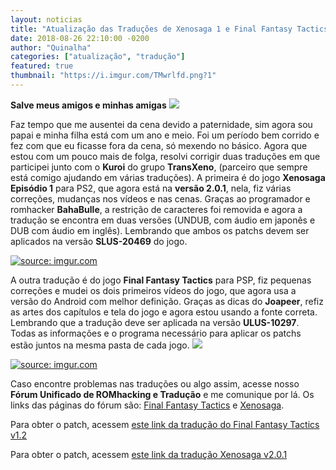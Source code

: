 ```yaml
---
layout: noticias
title: "Atualização das Traduções de Xenosaga 1 e Final Fantasy Tactics"
date: 2018-08-26 22:10:00 -0200
author: "Quinalha"
categories: ["atualização", "tradução"]
featured: true
thumbnail: "https://i.imgur.com/TMwrlfd.png?1"
---
```


**Salve meus amigos e minhas amigas** ![](http://romhackers.org/uploads/smil470474167631b.gif)  

Faz tempo que me ausentei da cena devido a paternidade, sim agora sou papai e minha filha está com um ano e meio. Foi um período bem corrido e fez com que eu ficasse fora da cena, só mexendo no básico. Agora que estou com um pouco mais de folga, resolvi corrigir duas traduções em que participei junto com o **Kuroi** do grupo **TransXeno**, (parceiro que sempre está comigo ajudando em várias traduções). A primeira é do jogo **Xenosaga Episódio 1** para PS2, que agora está na **versão 2.0.1**, nela, fiz várias correções, mudanças nos vídeos e nas cenas. Graças ao programador e romhacker **BahaBulle**, a restrição de caracteres foi removida e agora a tradução se encontra em duas versões (UNDUB, com áudio em japonês e DUB com áudio em inglês). Lembrando que ambos os patchs devem ser aplicados na versão **SLUS-20469** do jogo.  


[![](https://i.imgur.com/TMwrlfd.png?1 "source: imgur.com")](https://imgur.com/TMwrlfd)



A outra tradução é do jogo **Final Fantasy Tactics** para PSP, fiz pequenas correções e mudei os dois primeiros vídeos do jogo, que agora usa a versão do Android com melhor definição. Graças as dicas do **Joapeer**, refiz as artes dos capítulos e tela do jogo e agora estou usando a fonte correta.  
Lembrando que a tradução deve ser aplicada na versão **ULUS-10297**.  
Todas as informações e o programa necessário para aplicar os patchs estão juntos na mesma pasta de cada jogo. ![](http://romhackers.org/uploads/smil3dbd4daabd491.gif)  


[![](https://i.imgur.com/AwkTgqr.png?2 "source: imgur.com")](https://imgur.com/AwkTgqr)



Caso encontre problemas nas traduções ou algo assim, acesse nosso **Fórum Unificado de ROMhacking e Tradução** e me comunique por lá. Os links das páginas do fórum são: [Final Fantasy Tactics](http://www.romhacking.net.br/index.php?topic=803.msg4558#new) e [Xenosaga](http://www.romhacking.net.br/index.php?topic=208.0).  


Para obter o patch, acessem [este link da tradução do Final Fantasy Tactics v1.2](http://romhackers.org/modules/PDdownloads/singlefile.php?cid=73&lid=1126)  

Para obter o patch, acessem [este link da tradução Xenosaga v2.0.1](http://romhackers.org/modules/PDdownloads/singlefile.php?cid=26&lid=1099)
